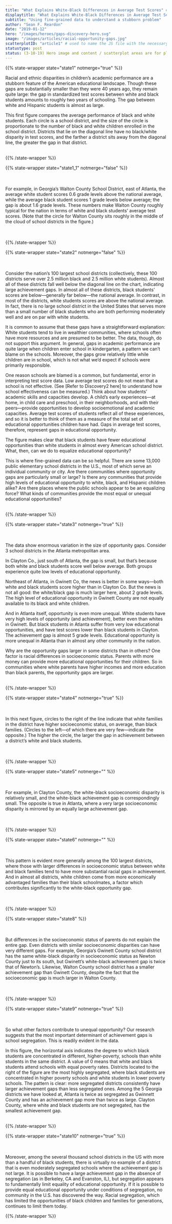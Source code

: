 ```yaml
---
title: "What Explains White-Black Differences in Average Test Scores" # for the body class -- can't use a ?
displaytitle: "What Explains White-Black Differences in Average Test Scores?" # for what shows on the page
subtitle: "Using fine-grained data to understand a stubborn problem"
author: "Sean F. Reardon"
date: "2019-01-12"
hero: "/images/heroes/gaps-discovery-hero.svg"
image: "/images/articles/racial-opportunity-gaps.jpg"
scatterplotID: "article1" # used to name the JS file with the necessary states and prop attributes
statustype: post
status: (3-10-19) Hero image and content / scatterplot areas are for placement only. Add breadcrumb nav to all 3rd-level pages.
---
```



{{% state-wrapper state="state1" notmerge="true" %}}

Racial and ethnic disparities in children’s academic performance are a stubborn feature of the American educational landscape. Though these gaps are substantially smaller than they were 40 years ago, they remain quite large: the gap in standardized test scores between white and black students amounts to roughly two years of schooling. The gap between white and Hispanic students is almost as large.

This first figure compares the average performance of black and white students. Each circle is a school district, and the size of the circle is proportionate to the number of black and white children enrolled in the school district. Districts that lie on the diagonal line have no black/white disparity in test scores, and the farther a district sits away from the diagonal line, the greater the gap in that district.<br><br>


{{% /state-wrapper %}}

{{% state-wrapper state="state1_1" notmerge="false" %}}


<br><br>For example, in Georgia’s Walton County School District, east of Atlanta, the average white student scores 0.6 grade levels above the national average, while the average black student scores 1 grade levels below average; the gap is about 1.6 grade levels. These numbers make Walton County roughly typical for the nation in terms of white and black students’ average test scores. (Note that the circle for Walton County sits roughly in the middle of the cloud of school districts in the figure.)<br><br><br>

{{% /state-wrapper %}}

{{% state-wrapper state="state2" notmerge="false" %}}


<br><br>Consider the nation’s 100 largest school districts (collectively, these 100 districts serve over 2.5 million black and 2.5 million white students). Almost all of these districts fall well below the diagonal line on the chart, indicating large achievement gaps. In almost all of these districts, black students’ scores are below—generally far below—the national average. In contrast, in most of the districts, white students scores are above the national average. In fact, there is no large school district in the United States that serves more than a small number of black students who are both performing moderately well and are on par with white students.


It is common to assume that these gaps have a straightforward explanation: White students tend to live in wealthier communities, where schools often have more resources and are presumed to be better. The data, though, do not support this argument. In general, gaps in academic performance are quite large when children enter school in kindergarten, a pattern we can’t blame on the schools. Moreover, the gaps grow relatively little while children are in school, which is not what we’d expect if schools were primarily responsible.

One reason schools are blamed is a common, but fundamental, error in interpreting test score data. Low average test scores do not mean that a school is not effective. (See [Refer to Discovery2 here] to understand how school effectiveness can be measured.) Think about how students’ academic skills and capacities develop. A child’s early experiences—at home, in child care and preschool, in their neighborhoods, and with their peers—provide opportunities to develop socioemotional and academic capacities. Average test scores of students reflect all of these experiences, and so it is better to think of them as a measure of the total set of educational opportunities children have had. Gaps in average test scores, therefore, represent gaps in educational opportunity.

The figure makes clear that black students have fewer educational opportunities than white students in almost every American school district. What, then, can we do to equalize educational opportunity?

This is where fine-grained data can be so helpful. There are some 13,000 public elementary school districts in the U.S., most of which serve an individual community or city. Are there communities where opportunity gaps are particularly small or large? Is there any communities that provide high levels of educational opportunity to white, black, and Hispanic children alike? Are there places where the public schools appear to be an equalizing force? What kinds of communities provide the most equal or unequal educational opportunities?<br><br>


{{% /state-wrapper %}}


{{% state-wrapper state="state3" notmerge="true" %}}

<br><br>The data show enormous variation in the size of opportunity gaps. Consider 3 school districts in the Atlanta metropolitan area.

In Clayton Co., just south of Atlanta, the gap is small, but that’s because both white and black students score well below average. Both groups experience quite low levels of educational opportunity.

Northeast of Atlanta, in Gwinett Co, the news is better in some ways—both white and black students score higher than in Clayton Co. But the news is not all good: the white/black gap is much larger here, about 2 grade levels. The high level of educational opportunity in Gwinett County are not equally available to its black and white children.

And in Atlanta itself, opportunity is even more unequal. White students have very high levels of opportunity (and achievement), better even than whites in Gwinett. But black students in Atlanta suffer from very low educational opportunities, and have test scores lower than black students in Clayton. The achievement gap is almost 5 grade levels. Educational opportunity is more unequal in Atlanta than in almost any other community in the nation.

Why are the opportunity gaps larger in some districts than in others? One factor is racial differences in socioeconomic status. Parents with more money can provide more educational opportunities for their children. So in communities where white parents have higher incomes and more education than black parents, the opportunity gaps are larger.<br><br>


{{% /state-wrapper %}}

{{% state-wrapper state="state4" notmerge="true" %}}

<br><br>In this next figure, circles to the right of the line indicate that white families in the district have higher socioeconomic status, on average, than black families. (Circles to the left—of which there are very few—indicate the opposite.) The higher the circle, the larger the gap in achievement between a district’s white and black students.<br><br><br>


{{% /state-wrapper %}}

{{% state-wrapper state="state5" notmerge="" %}}

<br><br>For example, in Clayton County, the white-black socioeconomic disparity is relatively small, and the white-black achievement gap is correspondingly small. The opposite is true in Atlanta, where a very large socioeconomic disparity is mirrored by an equally large achievement gap.<br><br><br>

{{% /state-wrapper %}}

{{% state-wrapper state="state6" notmerge="" %}}

<br/><br>
This pattern is evident more generally among the 100 largest districts, where those with larger differences in socioeconomic status between white and black families tend to have more substantial racial gaps in achievement. And in almost all districts, white children come from more economically advantaged families than their black schoolmates, a factor which contributes significantly to the white-black opportunity gap.<br><br><br>

{{% /state-wrapper %}}



<!--  Formerly linked with State 7
<br/>
<br/>
Even in places with no racial disparities in socioeconomic status, we notice a large gap in achievement between white and black students on average. This gap is typically about 1 grade level. -->


{{% state-wrapper state="state8" %}}

<br><br>But differences in the socioeconomic status of parents do not explain the entire gap. Even districts with similar socioeconomic disparities can have very different gaps. For example, Georgia’s Gwinett County school district has the same white-black disparity in socioeconomic status as Newton County just to its south, but Gwinett’s white-black achievement gap is twice that of Newton’s. Likewise, Walton County school district has a smaller achievement gap than Gwinett County, despite the fact that the socioeconomic gap is much larger in Walton County.<br><br><br>

{{% /state-wrapper %}}

<!-- <b>NOTE FOR THIS SECTION ON SEGREGATION: Instead of state 9, Figure needs to be revised to show this graph:

<img src="/images/gap explorer.png" class="mw-100" />

Walton County School District, Clayton County School District, Atlanta City School District, Newton County School District, and Gwinnet County School District should be highlighted on a chart of districts where x axis=Gap in Segregation, y axis=white/black gap in average test scores.

(To see this in chart the Explorer, select white / black gap for districts, view the chart, then click "show secondary chart." It's the chart on the right.)

We're probably going to have to figure out axis labels along the way.

-->

{{% state-wrapper state="state9" notmerge="true" %}}

<br><br>
So what other factors contribute to unequal opportunity? Our research suggests that the most important determinant of achievement gaps is school segregation. This is readily evident in the data.

In this figure, the horizontal axis indicates the degree to which black students are concentrated in different, higher-poverty, schools than white students in the same district. A value of 0 means that white and black students attend schools with equal poverty rates. Districts located to the right of the figure are the most highly segregated, where black students are concentrated in higher poverty schools and white students in lower poverty schools. The pattern is clear: more segregated districts consistently have larger achievement gaps than less segregated ones. Among the 5 Georgia districts we have looked at, Atlanta is twice as segregated as Gwinnett County and has an achievement gap more than twice as large. Clayton County, where white and black students are not segregated, has the smallest achievement gap.<br><br>


{{% /state-wrapper %}}

<!-- <b>NOTE FOR THIS SECTION: Instead of State 10, we need to repeat the last chart but instead highlight

Evanston, IL: id# 1714460<br>
Berkeley, CA: id# 604740
</b> -->

{{% state-wrapper state="state10" notmerge="true" %}}


<br><br>Moreover, among the several thousand school districts in the US with more than a handful of black students, there is virtually no example of a district that is even moderately segregated schools where the achievement gap is not large. It is possible to have a large achievement gap in the absence of segregation (as in Berkeley, CA and Evanston, IL), but segregation appears to fundamentally limit equality of educational opportunity. If it is possible to provide equal educational opportunity under conditions of segregation, no community in the U.S. has discovered the way. Racial segregation, which has limited the opportunities of black children and families for generations, continues to limit them today.

{{% /state-wrapper %}}
